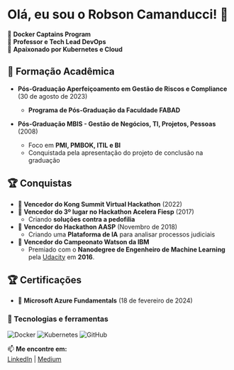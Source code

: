 # Olá, eu sou o Robson Camanducci! 🚀

🔹 **Docker Captains Program**  
🔹 **Professor e Tech Lead DevOps**  
🔹 **Apaixonado por Kubernetes e Cloud**  

## 🧠 Formação Acadêmica  

- **Pós-Graduação Aperfeiçoamento em Gestão de Riscos e Compliance** (30 de agosto de 2023)  
  - **Programa de Pós-Graduação da Faculdade FABAD**

- **Pós-Graduação MBIS - Gestão de Negócios, TI, Projetos, Pessoas** (2008)  
  - Foco em **PMI, PMBOK, ITIL e BI**  
  - Conquistada pela apresentação do projeto de conclusão na graduação
 
## 🏆 Conquistas  

- 🎉 **Vencedor do Kong Summit Virtual Hackathon** (2022)  
- 🏅 **Vencedor do 3º lugar no Hackathon Acelera Fiesp** (2017)  
  - Criando **soluções contra a pedofilia**  
- 🏅 **Vencedor do Hackathon AASP** (Novembro de 2018)  
  - Criando uma **Plataforma de IA** para analisar processos judiciais  
- 🏅 **Vencedor do Campeonato Watson da IBM**  
  - Premiado com o **Nanodegree de Engenheiro de Machine Learning** pela [Udacity](https://www.udacity.com/) em **2016**.
 




## 🏆 Certificações  

- 📜 **Microsoft Azure Fundamentals** (18 de fevereiro de 2024)  

### 🚀 Tecnologias e ferramentas  
![Docker](https://img.shields.io/badge/Docker-%230db7ed.svg?style=for-the-badge&logo=docker&logoColor=white)
![Kubernetes](https://img.shields.io/badge/Kubernetes-%23326CE5.svg?style=for-the-badge&logo=kubernetes&logoColor=white)
![GitHub](https://img.shields.io/badge/GitHub-%23181717.svg?style=for-the-badge&logo=github&logoColor=white)

📫 **Me encontre em:**  
[LinkedIn](https://www.linkedin.com/in/camanducci/) | [Medium](https://medium.com/@robsoncamanducci)  
